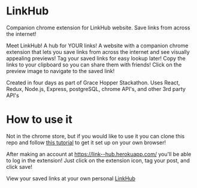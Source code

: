 # LinkHub
Companion chrome extension for LinkHub website. Save links from across the internet!

Meet LinkHub! A hub for YOUR links! A website with a companion chrome extension that lets you save links from across the internet and see visually appealing previews! Tag your saved links for easy lookup later! Copy the links to your clipboard so you can share them with friends! Click on the preview image to navigate to the saved link!


Created in four days as part of Grace Hopper Stackathon. Uses React, Redux, Node.js, Express, postgreSQL, chrome API's, and other 3rd party API's

# How to use it
Not in the chrome store, but if you would like to use it you can clone this repo and follow [this tutorial](https://developer.chrome.com/extensions/getstarted) to get it set up on your own browser!

After making an account at <https://link--hub.herokuapp.com/> you'll be able to log in the extension!
Just click on the extension icon, tag your post, and click save!

View your saved links at your own personal [LinkHub](https://link--hub.herokuapp.com/)


